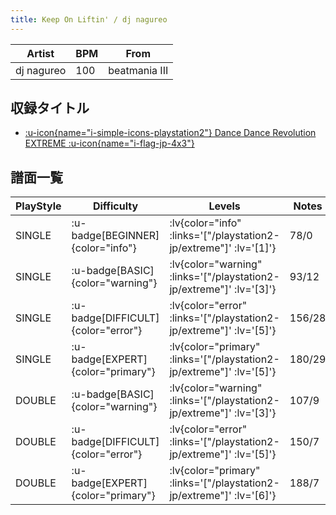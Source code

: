```yaml
---
title: Keep On Liftin' / dj nagureo
---
```


|Artist|BPM|From|
|------|---|----|
|dj nagureo|100|beatmania III|

## 収録タイトル

- [ :u-icon{name="i-simple-icons-playstation2"} Dance Dance Revolution EXTREME :u-icon{name="i-flag-jp-4x3"} ](/playstation2-jp/extreme)

## 譜面一覧

|PlayStyle|Difficulty|Levels|Notes|Movie|
|---------|----------|------|-----|-----|
|SINGLE| :u-badge[BEGINNER]{color="info"} | :lv{color="info" :links='["/playstation2-jp/extreme"]' :lv='[1]'} |78/0||
|SINGLE| :u-badge[BASIC]{color="warning"} | :lv{color="warning" :links='["/playstation2-jp/extreme"]' :lv='[3]'} |93/12||
|SINGLE| :u-badge[DIFFICULT]{color="error"} | :lv{color="error" :links='["/playstation2-jp/extreme"]' :lv='[5]'} |156/28||
|SINGLE| :u-badge[EXPERT]{color="primary"} | :lv{color="primary" :links='["/playstation2-jp/extreme"]' :lv='[5]'} |180/29||
|DOUBLE| :u-badge[BASIC]{color="warning"} | :lv{color="warning" :links='["/playstation2-jp/extreme"]' :lv='[3]'} |107/9||
|DOUBLE| :u-badge[DIFFICULT]{color="error"} | :lv{color="error" :links='["/playstation2-jp/extreme"]' :lv='[5]'} |150/7||
|DOUBLE| :u-badge[EXPERT]{color="primary"} | :lv{color="primary" :links='["/playstation2-jp/extreme"]' :lv='[6]'} |188/7||
